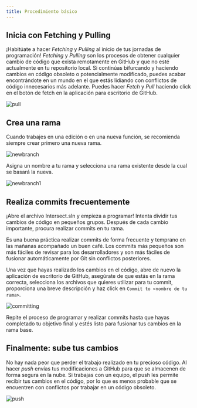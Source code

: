 ```yaml
---
title: Procedimiento básico
---
```


## Inicia con Fetching y Pulling

¡Habitúate a hacer _Fetching_ y _Pulling_ al inicio de tus jornadas de programación! _Fetching_ y _Pulling_ son los procesos de obtener cualquier cambio de código que exista remotamente en GitHub y que no esté actualmente en tu repositorio local. Si continúas bifurcando y haciendo cambios en código obsoleto o potencialmente modificado, puedes acabar encontrándote en un mundo en el que estás lidiando con conflictos de código innecesarios más adelante. Puedes hacer _Fetch_ y _Pull_ haciendo click en el botón de fetch en la aplicación para escritorio de GitHub.

![pull](https://www.ascensiongamedev.com/resources/filehost/1dc5c0a9a7bc2d5392be4e628e8d24f3.png)

## Crea una rama

Cuando trabajes en una edición o en una nueva función, se recomienda siempre crear primero una nueva rama.

![newbranch](https://www.ascensiongamedev.com/resources/filehost/d06fcf06ae13fb387bd1f3bd1947972c.png)

Asigna un nombre a tu rama y selecciona una rama existente desde la cual se basará la nueva.

![newbranch1](https://www.ascensiongamedev.com/resources/filehost/0d992fa719eabdfdc3a3f6801b0242a8.png)

## Realiza commits frecuentemente

¡Abre el archivo Intersect.sln y empieza a programar! Intenta dividir tus cambios de código en pequeños grupos. Después de cada cambio importante, procura realizar commits en tu rama.

Es una buena práctica realizar commits de forma frecuente y temprano en las mañanas acompañado un buen café. Los commits más pequeños son más fáciles de revisar para los desarrolladores y son más fáciles de fusionar automáticamente por Git sin conflictos posteriores.

Una vez que hayas realizado los cambios en el código, abre de nuevo la aplicación de escritorio de GitHub, asegúrate de que estás en la rama correcta, selecciona los archivos que quieres utilizar para tu commit, proporciona una breve descripción y haz click en `Commit to <nombre de tu rama>`.

![committing](https://www.ascensiongamedev.com/resources/filehost/322122ce55210b93109fdf532f3d0875.png)

Repite el proceso de programar y realizar commits hasta que hayas completado tu objetivo final y estés listo para fusionar tus cambios en la rama base.

## Finalmente: sube tus cambios

No hay nada peor que perder el trabajo realizado en tu precioso código. Al hacer _push_ envías tus modificaciones a GitHub para que se almacenen de forma segura en la nube. Si trabajas con un equipo, el push les permite recibir tus cambios en el código, por lo que es menos probable que se encuentren con conflictos por trabajar en un código obsoleto.

![push](https://www.ascensiongamedev.com/resources/filehost/11c94b0feb31e78d70699df140d6d1a6.png)
